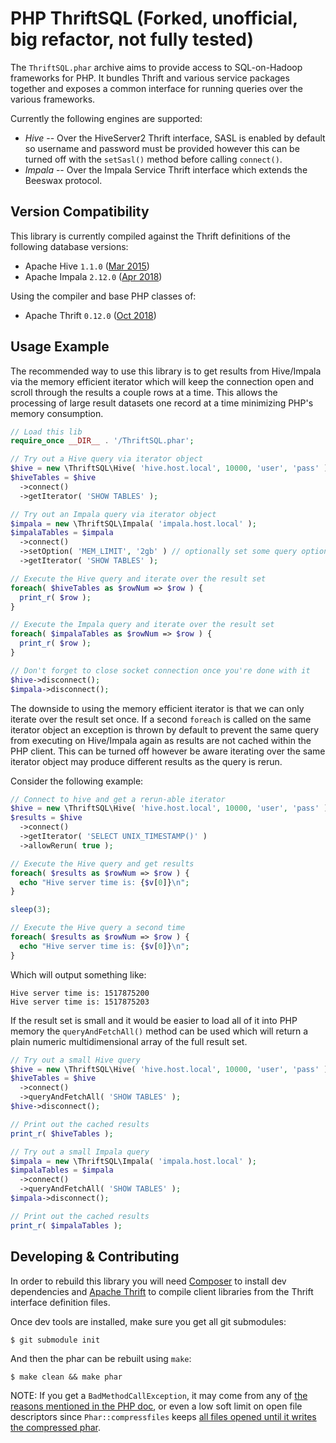 PHP ThriftSQL (Forked, unofficial, big refactor, not fully tested)
=============

The `ThriftSQL.phar` archive aims to provide access to SQL-on-Hadoop frameworks for PHP. It bundles Thrift and various service packages together and exposes a common interface for running queries over the various frameworks.

Currently the following engines are supported:

* *Hive* -- Over the HiveServer2 Thrift interface, SASL is enabled by default so username and password must be provided however this can be turned off with the `setSasl()` method before calling `connect()`.
* *Impala* -- Over the Impala Service Thrift interface which extends the Beeswax protocol.

Version Compatibility
---------------------

This library is currently compiled against the Thrift definitions of the following database versions:

- Apache Hive `1.1.0` ([Mar 2015](https://github.com/apache/hive/tree/release-1.1.0))
- Apache Impala `2.12.0` ([Apr 2018](https://github.com/apache/impala/tree/2.12.0))

Using the compiler and base PHP classes of:

- Apache Thrift `0.12.0` ([Oct 2018](https://github.com/apache/thrift/tree/v0.12.0))

Usage Example
-------------

The recommended way to use this library is to get results from Hive/Impala via the memory efficient iterator which will keep the connection open and scroll through the results a couple rows at a time. This allows the processing of large result datasets one record at a time minimizing PHP's memory consumption.

```php
// Load this lib
require_once __DIR__ . '/ThriftSQL.phar';

// Try out a Hive query via iterator object
$hive = new \ThriftSQL\Hive( 'hive.host.local', 10000, 'user', 'pass' );
$hiveTables = $hive
  ->connect()
  ->getIterator( 'SHOW TABLES' );

// Try out an Impala query via iterator object
$impala = new \ThriftSQL\Impala( 'impala.host.local' );
$impalaTables = $impala
  ->connect()
  ->setOption( 'MEM_LIMIT', '2gb' ) // optionally set some query options
  ->getIterator( 'SHOW TABLES' );

// Execute the Hive query and iterate over the result set
foreach( $hiveTables as $rowNum => $row ) {
  print_r( $row );
}

// Execute the Impala query and iterate over the result set
foreach( $impalaTables as $rowNum => $row ) {
  print_r( $row );
}

// Don't forget to close socket connection once you're done with it
$hive->disconnect();
$impala->disconnect();
```

The downside to using the memory efficient iterator is that we can only iterate over the result set once. If a second `foreach` is called on the same iterator object an exception is thrown by default to prevent the same query from executing on Hive/Impala again as results are not cached within the PHP client. This can be turned off however be aware iterating over the same iterator object may produce different results as the query is rerun.

Consider the following example:

```php
// Connect to hive and get a rerun-able iterator
$hive = new \ThriftSQL\Hive( 'hive.host.local', 10000, 'user', 'pass' );
$results = $hive
  ->connect()
  ->getIterator( 'SELECT UNIX_TIMESTAMP()' )
  ->allowRerun( true );

// Execute the Hive query and get results
foreach( $results as $rowNum => $row ) {
  echo "Hive server time is: {$v[0]}\n";
}

sleep(3);

// Execute the Hive query a second time
foreach( $results as $rowNum => $row ) {
  echo "Hive server time is: {$v[0]}\n";
}
```

Which will output something like:

```
Hive server time is: 1517875200
Hive server time is: 1517875203
```

If the result set is small and it would be easier to load all of it into PHP memory the `queryAndFetchAll()` method can be used which will return a plain numeric multidimensional array of the full result set.

```php
// Try out a small Hive query
$hive = new \ThriftSQL\Hive( 'hive.host.local', 10000, 'user', 'pass' );
$hiveTables = $hive
  ->connect()
  ->queryAndFetchAll( 'SHOW TABLES' );
$hive->disconnect();

// Print out the cached results
print_r( $hiveTables );
```

```php
// Try out a small Impala query
$impala = new \ThriftSQL\Impala( 'impala.host.local' );
$impalaTables = $impala
  ->connect()
  ->queryAndFetchAll( 'SHOW TABLES' );
$impala->disconnect();

// Print out the cached results
print_r( $impalaTables );
```

Developing & Contributing
-------------------------

In order to rebuild this library you will need [Composer](https://getcomposer.org/) to install dev dependencies and [Apache Thrift](https://thrift.apache.org/) to compile client libraries from the Thrift interface definition files.

Once dev tools are installed, make sure you get all git submodules:

```
$ git submodule init
```

And then the phar can be rebuilt using `make`:

```
$ make clean && make phar
```

NOTE: If you get a `BadMethodCallException`, it may come from any of [the reasons mentioned in the PHP doc](https://www.php.net/manual/en/phar.compressfiles.php#refsect1-phar.compressfiles-errors), or even a low soft limit on open file descriptors since `Phar::compressfiles` keeps [all files opened until it writes the compressed phar](https://github.com/netz98/n98-magerun/issues/714#issuecomment-269224969).